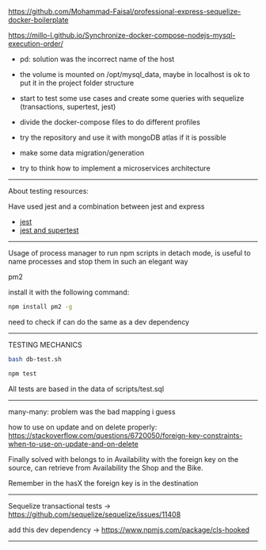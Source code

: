 https://github.com/Mohammad-Faisal/professional-express-sequelize-docker-boilerplate

https://millo-l.github.io/Synchronize-docker-compose-nodejs-mysql-execution-order/

- pd: solution was the incorrect name of the host

- the volume is mounted on /opt/mysql_data, maybe in localhost is ok to put it in the project folder structure

- start to test some use cases and create some queries with sequelize (transactions, supertest, jest)

- divide the docker-compose files to do different profiles

- try the repository and use it with mongoDB atlas if it is possible

- make some data migration/generation

- try to think how to implement a microservices architecture

--- 

About testing resources:

Have used jest and a combination between jest and express

- <a href="https://jestjs.io/docs/getting-started">jest</a>
- <a href="https://www.albertgao.xyz/2017/05/24/how-to-test-expressjs-with-jest-and-supertest/">jest and supertest</a>

--- 

Usage of process manager to run npm scripts in detach mode, is useful to name processes and stop them in such an elegant way

pm2

install it with the following command:

```bash
npm install pm2 -g
``` 
need to check if can do the same as a dev dependency

---

TESTING MECHANICS

```bash
bash db-test.sh
```

```bash
npm test
```

All tests are based in the data of scripts/test.sql

---
many-many: problem was the bad mapping i guess

how to use on update and on delete properly: https://stackoverflow.com/questions/6720050/foreign-key-constraints-when-to-use-on-update-and-on-delete

Finally solved with belongs to in Availability with the foreign key on the source, can retrieve from Availability the Shop and the Bike.

Remember in the hasX the foreign key is in the destination

--- 
Sequelize transactional tests -> https://github.com/sequelize/sequelize/issues/11408

add this dev dependency -> https://www.npmjs.com/package/cls-hooked

---



